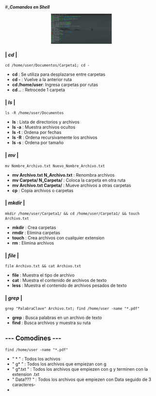 #____________Comandos en Shell___________


<div align="center">
   <img src="Terminal2.jpg" alt="Terminal" width="200"/>
</div>

###  |  *cd*  |
    cd /home/user/Documentos/Carpeta1; cd -
    
- **cd**   : Se utiliza para desplazarse entre carpetas
- **cd -** : Vuelve a la anterior ruta
- **cd /home/user**: Ingresa carpetas por rutas
- **cd ..** : Retrocede 1 carpeta


###  | *ls*  |
    ls -R /home/user/Documentos

- **ls** : Lista de directorios y archivos 
- **ls -a** : Muestra archivos ocultos
- **ls -t** : Ordena por fechas 
- **ls -R** : Ordena recursivamente los archivos 
- **ls -s** : Ordena por tamaño



###  | *mv*  |
    mv Nombre_Archivo.txt Nuevo_Nombre_Archivo.txt

- **mv Archivo.txt N_Archivo.txt** : Renombra archivos
- **mv Carpeta/ N_Carpeta/** : Coloca la carpeta en otra ruta
- **mv Archivo.txt Carpeta/** : Mueve archivos a otras carpetas
- **cp** : Copia archivos o carpetas 
  

###  | *mkdir* |
    mkdir /home/user/Carpeta1/ && cd /home/user/Carpeta1/ && touch Archivo.txt

- **mkdir** : Crea carpetas
- **rmdir** : Elimina carpetas 
- **touch** : Crea archivos con cualquier extension
- **rm** : Elimina archivos



###  | *file*  |
    file Archivo.txt && cat Archivo.txt

- **file** : Muestra el tipo de archivo
- **cat** : Muestra el contenido de archivos de texto
- **less** : Muestra el contenido de archivos pesados de texto


###  | *grep*  |
    grep "PalabraClave" Archivo.txt; find /home/user -name "*.pdf"

- **grep** : Busca palabras en un archivo de texto
- **find** : Busca archivos y muestra su ruta

## --- Comodines  ---
    find /home/user -name "*.pdf"

- " * " : Todos los achivos
- " g* " : Todos los archivos que empiezan con g
- " g*.txt " : Todos los archivos que empiezen con g y terminen con la extension .txt
- " Data??? " : Todos los archivos que empiezen con Data seguido de 3 caracteres-
-
